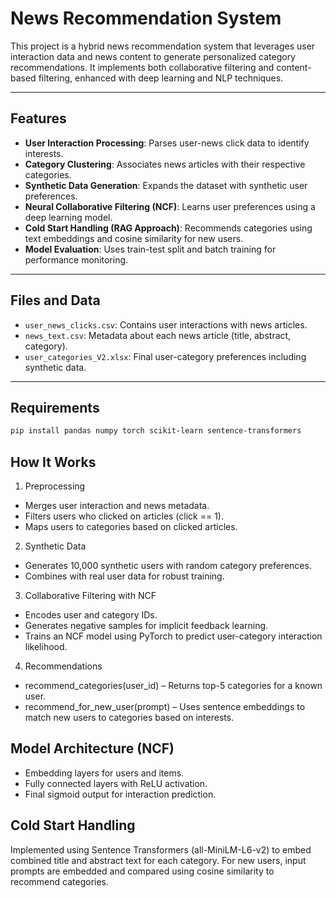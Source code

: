 # News Recommendation System

This project is a hybrid news recommendation system that leverages user interaction data and news content to generate personalized category recommendations. It implements both collaborative filtering and content-based filtering, enhanced with deep learning and NLP techniques.

---

## Features

- **User Interaction Processing**: Parses user-news click data to identify interests.
- **Category Clustering**: Associates news articles with their respective categories.
- **Synthetic Data Generation**: Expands the dataset with synthetic user preferences.
- **Neural Collaborative Filtering (NCF)**: Learns user preferences using a deep learning model.
- **Cold Start Handling (RAG Approach)**: Recommends categories using text embeddings and cosine similarity for new users.
- **Model Evaluation**: Uses train-test split and batch training for performance monitoring.

---

## Files and Data

- `user_news_clicks.csv`: Contains user interactions with news articles.
- `news_text.csv`: Metadata about each news article (title, abstract, category).
- `user_categories_V2.xlsx`: Final user-category preferences including synthetic data.

---

## Requirements

```bash
pip install pandas numpy torch scikit-learn sentence-transformers
```

## How It Works
1. Preprocessing
- Merges user interaction and news metadata.
- Filters users who clicked on articles (click == 1).
- Maps users to categories based on clicked articles.

2. Synthetic Data
- Generates 10,000 synthetic users with random category preferences.
- Combines with real user data for robust training.

3. Collaborative Filtering with NCF
- Encodes user and category IDs.
- Generates negative samples for implicit feedback learning.
- Trains an NCF model using PyTorch to predict user-category interaction likelihood.

4. Recommendations
- recommend_categories(user_id) – Returns top-5 categories for a known user.
- recommend_for_new_user(prompt) – Uses sentence embeddings to match new users to categories based on interests.

## Model Architecture (NCF)
- Embedding layers for users and items.
- Fully connected layers with ReLU activation.
- Final sigmoid output for interaction prediction.

## Cold Start Handling
Implemented using Sentence Transformers (all-MiniLM-L6-v2) to embed combined title and abstract text for each category. For new users, input prompts are embedded and compared using cosine similarity to recommend categories.









